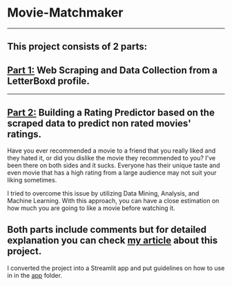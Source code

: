 # Movie-Matchmaker
---
## This project consists of 2 parts: 
## [Part 1:](https://github.com/yigitsevim/Movie-Matchmaker/blob/main/movie_scraping.ipynb) **Web Scraping** and **Data Collection** from a LetterBoxd profile. 
---
## [Part 2:](https://github.com/yigitsevim/Movie-Matchmaker/blob/main/rating_prediction.ipynb) **Building a Rating Predictor** based on the scraped data to predict non rated movies' ratings.

Have you ever recommended a movie to a friend that you really liked and they hated it, or did you dislike the movie they recommended to you? I've been there on both sides and it sucks.
Everyone has their unique taste and even movie that has a high rating from a large audience may not suit your liking sometimes.

I tried to overcome this issue by utilizing Data Mining, Analysis, and Machine Learning. With this approach, you can have a close estimation on how much you are going to like a movie before watching it.

Both parts include comments but for detailed explanation you can check [my article](https://yigitsevim.medium.com/your-movie-matchmaker-using-data-mining-to-find-films-youll-love-3382d9478bf3) about this project.
---
I converted the project into a Streamlit app and put guidelines on how to use in in the [app](https://github.com/yigitsevim/Movie-Matchmaker/tree/main/app) folder.
